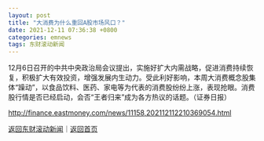 ```yaml
---
layout: post
title: "大消费为什么重回A股市场风口？"
date: 2021-12-11 07:36:38 +0800
categories: emnews
tags: 东财滚动新闻
---
```


12月6日召开的中共中央政治局会议提出，实施好扩大内需战略，促进消费持续恢复，积极扩大有效投资，增强发展内生动力。受此利好影响，本周大消费概念股集体“躁动”，以食品饮料、医药、家电等为代表的消费股纷纷上涨，表现抢眼。消费股行情是否已经启动，会否“王者归来”成为各方热议的话题。（证券日报）

<http://finance.eastmoney.com/news/11158,202112112210369054.html>

[返回东财滚动新闻](//finews.withounder.com/emnews/)｜[返回首页](//finews.withounder.com/)
